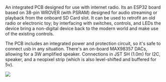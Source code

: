 An integrated PCB designed for use with internet radio. 
Its an ESP32 board based on 38-pin WROVER (with PSRAM) designed for audio streaming
or playback from the onboard SD Card slot. It can be used to retrofit an old radio or electronic toy; 
by interfacing with switches, controls, and LEDs the device bring a non-digital device back to the 
modern world and make use of the existing controls. 

The PCB includes an integrated power and protection circuit, so it's safe to connect usb in any 
situation. There's an on-board MAX98357 DACs, allowing for a 3W amplified speaker. 
Connections in JST SH (1.0m) for I2C, speaker, and a neopixel strip 
(which is also level-shifted and buffered for 5v). 

<img src="assets/v1-build-pic.png" />
